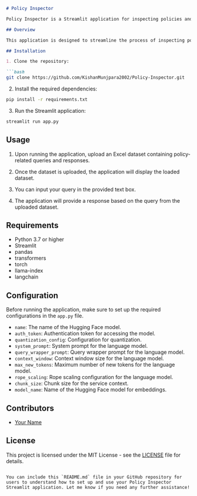 
```markdown
# Policy Inspector

Policy Inspector is a Streamlit application for inspecting policies and generating responses based on user queries. It utilizes a language model and a vector indexing system to provide relevant responses from a dataset.

## Overview

This application is designed to streamline the process of inspecting policies by allowing users to input queries related to the policy and receive relevant responses. It uses the [Hugging Face Transformers](https://huggingface.co/) library for language model fine-tuning and [LLAMA Index](https://github.com/LLNL/LLAMA) for indexing and querying responses.

## Installation

1. Clone the repository:

```bash
git clone https://github.com/KishanMunjpara2002/Policy-Inspector.git
```

2. Install the required dependencies:

```bash
pip install -r requirements.txt
```

3. Run the Streamlit application:

```bash
streamlit run app.py
```

## Usage

1. Upon running the application, upload an Excel dataset containing policy-related queries and responses.

2. Once the dataset is uploaded, the application will display the loaded dataset.

3. You can input your query in the provided text box.

4. The application will provide a response based on the query from the uploaded dataset.

## Requirements

- Python 3.7 or higher
- Streamlit
- pandas
- transformers
- torch
- llama-index
- langchain

## Configuration

Before running the application, make sure to set up the required configurations in the `app.py` file. 

- `name`: The name of the Hugging Face model.
- `auth_token`: Authentication token for accessing the model.
- `quantization_config`: Configuration for quantization.
- `system_prompt`: System prompt for the language model.
- `query_wrapper_prompt`: Query wrapper prompt for the language model.
- `context_window`: Context window size for the language model.
- `max_new_tokens`: Maximum number of new tokens for the language model.
- `rope_scaling`: Rope scaling configuration for the language model.
- `chunk_size`: Chunk size for the service context.
- `model_name`: Name of the Hugging Face model for embeddings.

## Contributors

- [Your Name](https://github.com/YourGitHubUsername)

## License

This project is licensed under the MIT License - see the [LICENSE](LICENSE) file for details.
```

You can include this `README.md` file in your GitHub repository for users to understand how to set up and use your Policy Inspector Streamlit application. Let me know if you need any further assistance!
